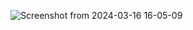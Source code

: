 ![Screenshot from 2024-03-16 16-05-09](https://github.com/mahrat/react-learning/assets/154914402/e6c24bf2-b2b6-4840-a8a4-be0f35fe9e77)
